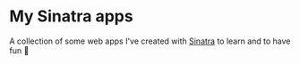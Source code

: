 # My Sinatra apps

A collection of some web apps I've created with [Sinatra](http://www.sinatrarb.com/) to learn and to have fun :tophat: